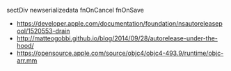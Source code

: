 sectDiv
newserializedata 
fnOnCancel
fnOnSave


* https://developer.apple.com/documentation/foundation/nsautoreleasepool/1520553-drain
* http://matteogobbi.github.io/blog/2014/09/28/autorelease-under-the-hood/
* https://opensource.apple.com/source/objc4/objc4-493.9/runtime/objc-arr.mm